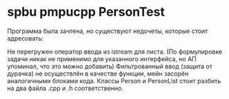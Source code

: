 # spbu pmpucpp PersonTest
Программа была зачтена, но существуют недочеты, которые стоит адресовать:

Не перегружен оператор ввода из istream для листа. (По формулировке задачи никак не применимо для указанного интерфейса, но АП упоминал, что это можно добавить)
Фильтрованный ввод (защита от дурачка) не осуществлён в качестве функции, мейн засорён аналогичными блоками кода.
Классы Person и PersonList стоит разбить на два файла .cpp и .h соответственно.
